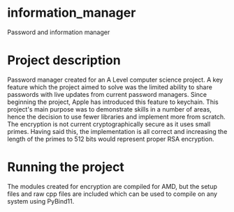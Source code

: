 # information_manager
Password and information manager

# Project description
Password manager created for an A Level computer science project.
A key feature which the project aimed to solve was the limited ability to share passwords with live updates from current password managers. Since beginning the project, Apple has introduced this feature to keychain.
This project's main purpose was to demonstrate skills in a number of areas, hence the decision to use fewer libraries and implement more from scratch. 
The encryption is not current cryptographically secure as it uses small primes. Having said this, the implementation is all correct and increasing the length of the primes to 512 bits would represent proper RSA encryption. 

# Running the project
The modules created for encryption are compiled for AMD, but the setup files and raw cpp files are included which can be used to compile on any system using PyBind11.

